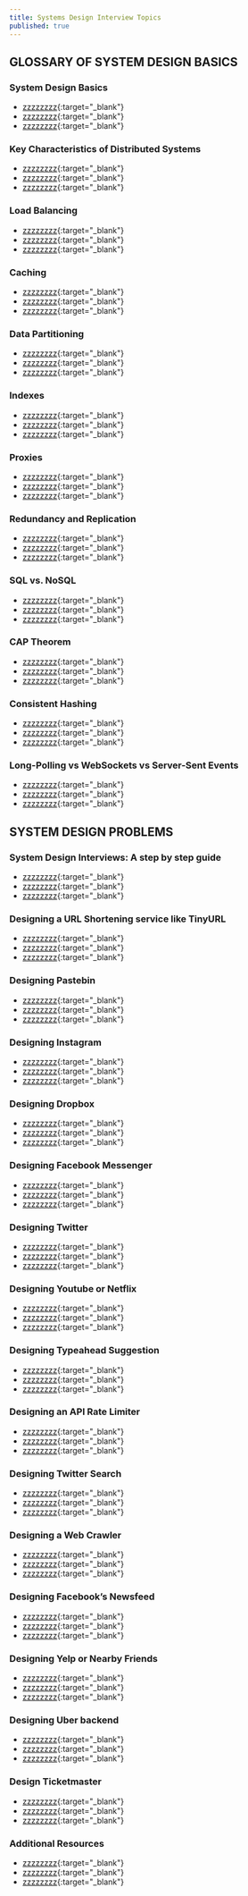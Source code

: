 ```yaml
---
title: Systems Design Interview Topics
published: true
---
```


## GLOSSARY OF SYSTEM DESIGN BASICS  

### System Design Basics  
* [zzzzzzzz](zzzzzzzzzzzzz){:target="_blank"}
* [zzzzzzzz](zzzzzzzzzzzzz){:target="_blank"}
* [zzzzzzzz](zzzzzzzzzzzzz){:target="_blank"}

### Key Characteristics of Distributed Systems  
* [zzzzzzzz](zzzzzzzzzzzzz){:target="_blank"}
* [zzzzzzzz](zzzzzzzzzzzzz){:target="_blank"}
* [zzzzzzzz](zzzzzzzzzzzzz){:target="_blank"}

### Load Balancing  
* [zzzzzzzz](zzzzzzzzzzzzz){:target="_blank"}
* [zzzzzzzz](zzzzzzzzzzzzz){:target="_blank"}
* [zzzzzzzz](zzzzzzzzzzzzz){:target="_blank"}

### Caching  
* [zzzzzzzz](zzzzzzzzzzzzz){:target="_blank"}
* [zzzzzzzz](zzzzzzzzzzzzz){:target="_blank"}
* [zzzzzzzz](zzzzzzzzzzzzz){:target="_blank"}

### Data Partitioning  
* [zzzzzzzz](zzzzzzzzzzzzz){:target="_blank"}
* [zzzzzzzz](zzzzzzzzzzzzz){:target="_blank"}
* [zzzzzzzz](zzzzzzzzzzzzz){:target="_blank"}

### Indexes  
* [zzzzzzzz](zzzzzzzzzzzzz){:target="_blank"}
* [zzzzzzzz](zzzzzzzzzzzzz){:target="_blank"}
* [zzzzzzzz](zzzzzzzzzzzzz){:target="_blank"}

### Proxies  
* [zzzzzzzz](zzzzzzzzzzzzz){:target="_blank"}
* [zzzzzzzz](zzzzzzzzzzzzz){:target="_blank"}
* [zzzzzzzz](zzzzzzzzzzzzz){:target="_blank"}

### Redundancy and Replication  
* [zzzzzzzz](zzzzzzzzzzzzz){:target="_blank"}
* [zzzzzzzz](zzzzzzzzzzzzz){:target="_blank"}
* [zzzzzzzz](zzzzzzzzzzzzz){:target="_blank"}

### SQL vs. NoSQL  
* [zzzzzzzz](zzzzzzzzzzzzz){:target="_blank"}
* [zzzzzzzz](zzzzzzzzzzzzz){:target="_blank"}
* [zzzzzzzz](zzzzzzzzzzzzz){:target="_blank"}

### CAP Theorem  
* [zzzzzzzz](zzzzzzzzzzzzz){:target="_blank"}
* [zzzzzzzz](zzzzzzzzzzzzz){:target="_blank"}
* [zzzzzzzz](zzzzzzzzzzzzz){:target="_blank"}

### Consistent Hashing  
* [zzzzzzzz](zzzzzzzzzzzzz){:target="_blank"}
* [zzzzzzzz](zzzzzzzzzzzzz){:target="_blank"}
* [zzzzzzzz](zzzzzzzzzzzzz){:target="_blank"}

### Long-Polling vs WebSockets vs Server-Sent Events  
* [zzzzzzzz](zzzzzzzzzzzzz){:target="_blank"}
* [zzzzzzzz](zzzzzzzzzzzzz){:target="_blank"}
* [zzzzzzzz](zzzzzzzzzzzzz){:target="_blank"}

## SYSTEM DESIGN PROBLEMS  

### System Design Interviews: A step by step guide  
* [zzzzzzzz](zzzzzzzzzzzzz){:target="_blank"}
* [zzzzzzzz](zzzzzzzzzzzzz){:target="_blank"}
* [zzzzzzzz](zzzzzzzzzzzzz){:target="_blank"}

### Designing a URL Shortening service like TinyURL  
* [zzzzzzzz](zzzzzzzzzzzzz){:target="_blank"}
* [zzzzzzzz](zzzzzzzzzzzzz){:target="_blank"}
* [zzzzzzzz](zzzzzzzzzzzzz){:target="_blank"}

### Designing Pastebin  
* [zzzzzzzz](zzzzzzzzzzzzz){:target="_blank"}
* [zzzzzzzz](zzzzzzzzzzzzz){:target="_blank"}
* [zzzzzzzz](zzzzzzzzzzzzz){:target="_blank"}

### Designing Instagram  
* [zzzzzzzz](zzzzzzzzzzzzz){:target="_blank"}
* [zzzzzzzz](zzzzzzzzzzzzz){:target="_blank"}
* [zzzzzzzz](zzzzzzzzzzzzz){:target="_blank"}

### Designing Dropbox  
* [zzzzzzzz](zzzzzzzzzzzzz){:target="_blank"}
* [zzzzzzzz](zzzzzzzzzzzzz){:target="_blank"}
* [zzzzzzzz](zzzzzzzzzzzzz){:target="_blank"}

### Designing Facebook Messenger  
* [zzzzzzzz](zzzzzzzzzzzzz){:target="_blank"}
* [zzzzzzzz](zzzzzzzzzzzzz){:target="_blank"}
* [zzzzzzzz](zzzzzzzzzzzzz){:target="_blank"}

### Designing Twitter  
* [zzzzzzzz](zzzzzzzzzzzzz){:target="_blank"}
* [zzzzzzzz](zzzzzzzzzzzzz){:target="_blank"}
* [zzzzzzzz](zzzzzzzzzzzzz){:target="_blank"}

### Designing Youtube or Netflix  
* [zzzzzzzz](zzzzzzzzzzzzz){:target="_blank"}
* [zzzzzzzz](zzzzzzzzzzzzz){:target="_blank"}
* [zzzzzzzz](zzzzzzzzzzzzz){:target="_blank"}

### Designing Typeahead Suggestion  
* [zzzzzzzz](zzzzzzzzzzzzz){:target="_blank"}
* [zzzzzzzz](zzzzzzzzzzzzz){:target="_blank"}
* [zzzzzzzz](zzzzzzzzzzzzz){:target="_blank"}

### Designing an API Rate Limiter  
* [zzzzzzzz](zzzzzzzzzzzzz){:target="_blank"}
* [zzzzzzzz](zzzzzzzzzzzzz){:target="_blank"}
* [zzzzzzzz](zzzzzzzzzzzzz){:target="_blank"}

### Designing Twitter Search  
* [zzzzzzzz](zzzzzzzzzzzzz){:target="_blank"}
* [zzzzzzzz](zzzzzzzzzzzzz){:target="_blank"}
* [zzzzzzzz](zzzzzzzzzzzzz){:target="_blank"}

### Designing a Web Crawler  
* [zzzzzzzz](zzzzzzzzzzzzz){:target="_blank"}
* [zzzzzzzz](zzzzzzzzzzzzz){:target="_blank"}
* [zzzzzzzz](zzzzzzzzzzzzz){:target="_blank"}

### Designing Facebook’s Newsfeed  
* [zzzzzzzz](zzzzzzzzzzzzz){:target="_blank"}
* [zzzzzzzz](zzzzzzzzzzzzz){:target="_blank"}
* [zzzzzzzz](zzzzzzzzzzzzz){:target="_blank"}

### Designing Yelp or Nearby Friends  
* [zzzzzzzz](zzzzzzzzzzzzz){:target="_blank"}
* [zzzzzzzz](zzzzzzzzzzzzz){:target="_blank"}
* [zzzzzzzz](zzzzzzzzzzzzz){:target="_blank"}

### Designing Uber backend  
* [zzzzzzzz](zzzzzzzzzzzzz){:target="_blank"}
* [zzzzzzzz](zzzzzzzzzzzzz){:target="_blank"}
* [zzzzzzzz](zzzzzzzzzzzzz){:target="_blank"}

### Design Ticketmaster  
* [zzzzzzzz](zzzzzzzzzzzzz){:target="_blank"}
* [zzzzzzzz](zzzzzzzzzzzzz){:target="_blank"}
* [zzzzzzzz](zzzzzzzzzzzzz){:target="_blank"}

### Additional Resources  
* [zzzzzzzz](zzzzzzzzzzzzz){:target="_blank"}
* [zzzzzzzz](zzzzzzzzzzzzz){:target="_blank"}
* [zzzzzzzz](zzzzzzzzzzzzz){:target="_blank"}
